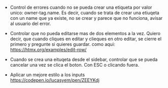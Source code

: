 - Control de errores cuando no se pueda crear una etiqueta por valor unico: owner-tag.name. Es decir, cuando se trata de crear una etiuqeta con un name que ya existe, no se crear y parece que no funciona, avisar al usuario del error.

- Controlar que no pueda editarse mas de dos elementos a la vez. Quiero decir, que cuando cliques en editar y clieques en otro editar, se cierre el primero y pregunte si quieres guardar. como aqui: https://htmx.org/examples/edit-row/

- Cuando se crea una eituqeta desde el sidebar, controlar que se pueda cancelar una vez se clica el boton. Con ESC o clicando fuera.

- Aplicar un mejore estilo a los inputs https://codepen.io/lucasyem/pen/ZEEYKdj
